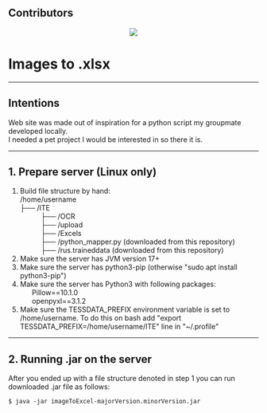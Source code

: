 <h2>Contributors</h2>

<p style="text-align: center;">
<a href = "https://github.com/narcissusTheFlower/image-to-Xlsx/graphs/contributors">
  <img src = "https://contrib.rocks/image?repo=narcissusTheFlower/image-to-Xlsx"/>
</a>
</p>

<h1>Images to .xlsx</h1> 
<hr>
<h2>Intentions</h2>
Web site was made out of inspiration for a python script my groupmate developed locally.<br>
I needed a pet project I would be interested in so there it is.
<hr>
<h2>1. Prepare server (Linux only)</h2>
<ol>
<li>Build file structure by hand:<br>
/home/username<br>
├── /ITE<br>
&ensp;&ensp;&ensp;&ensp;&ensp;&ensp;├── /OCR <br>
&ensp;&ensp;&ensp;&ensp;&ensp;&ensp;├── /upload <br>
&ensp;&ensp;&ensp;&ensp;&ensp;&ensp;├── /Excels <br>
&ensp;&ensp;&ensp;&ensp;&ensp;&ensp;├── /python_mapper.py (downloaded from this repository)<br>
&ensp;&ensp;&ensp;&ensp;&ensp;&ensp;├── /rus.traineddata (downloaded from this repository)<br>
</li>
  
<li>Make sure the server has JVM version 17+</li>
<li>Make sure the server has python3-pip (otherwise "sudo apt install python3-pip")</li>
<li>Make sure the server has Python3 with following packages: 
<ul>Pillow==10.1.0<br>
    openpyxl==3.1.2
</ul></li>
<li>Make sure the TESSDATA_PREFIX environment variable is set to /home/username. To do this on bash add "export TESSDATA_PREFIX=/home/username/ITE" line in "~/.profile"</li>
</ol>
<hr>
<h2>2. Running .jar on the server</h2>
After you ended up with a file structure denoted in step 1 you can run downloaded .jar file as follows:<br>

```
$ java -jar imageToExcel-majorVersion.minorVersion.jar
```





